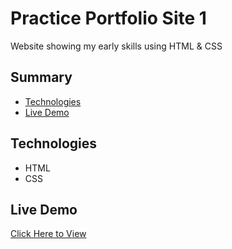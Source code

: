 # Practice Portfolio Site 1

Website showing my early skills using HTML & CSS

## Summary

- [Technologies](#technologies)
- [Live Demo](#live-demo)

## Technologies

- HTML
- CSS

## Live Demo

[Click Here to View](https://clue355.github.io/personal_site_v1/)
